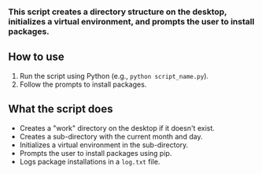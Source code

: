 ### This script creates a directory structure on the desktop, initializes a virtual environment, and prompts the user to install packages.

## How to use

1. Run the script using Python (e.g., `python script_name.py`).
2. Follow the prompts to install packages.

## What the script does

* Creates a "work" directory on the desktop if it doesn't exist.
* Creates a sub-directory with the current month and day.
* Initializes a virtual environment in the sub-directory.
* Prompts the user to install packages using pip.
* Logs package installations in a `log.txt` file.
